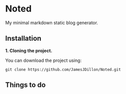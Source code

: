 # Noted

My minimal markdown static blog generator.

## Installation

**1. Cloning the project.**

You can download the project using:

`git clone https://github.com/JamesJDillon/Noted.git`


## Things to do

